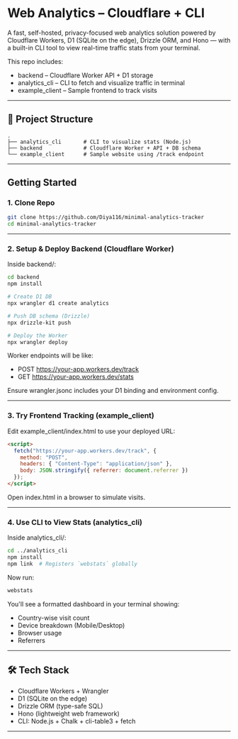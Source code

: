 # Web Analytics – Cloudflare + CLI

A fast, self-hosted, privacy-focused web analytics solution powered by Cloudflare Workers, D1 (SQLite on the edge), Drizzle ORM, and Hono — with a built-in CLI tool to view real-time traffic stats from your terminal.

This repo includes:

- backend – Cloudflare Worker API + D1 storage
- analytics_cli – CLI to fetch and visualize traffic in terminal
- example_client – Sample frontend to track visits
---


## 🧱 Project Structure

```
.
├── analytics_cli       # CLI to visualize stats (Node.js)
├── backend             # Cloudflare Worker + API + DB schema
└── example_client      # Sample website using /track endpoint
```

---

## Getting Started

### 1. Clone Repo

```bash
git clone https://github.com/Diya116/minimal-analytics-tracker
cd minimal-analytics-tracker
```

---

### 2. Setup & Deploy Backend (Cloudflare Worker)

Inside backend/:

```bash
cd backend
npm install

# Create D1 DB
npx wrangler d1 create analytics

# Push DB schema (Drizzle)
npx drizzle-kit push

# Deploy the Worker
npx wrangler deploy
```

Worker endpoints will be like:

- POST https://your-app.workers.dev/track
- GET https://your-app.workers.dev/stats

Ensure wrangler.jsonc includes your D1 binding and environment config.

---

### 3. Try Frontend Tracking (example_client)

Edit example_client/index.html to use your deployed URL:

```html
<script>
  fetch("https://your-app.workers.dev/track", {
    method: "POST",
    headers: { "Content-Type": "application/json" },
    body: JSON.stringify({ referrer: document.referrer })
  });
</script>
```

Open index.html in a browser to simulate visits.

---

### 4. Use CLI to View Stats (analytics_cli)

Inside analytics_cli/:

```bash
cd ../analytics_cli
npm install
npm link  # Registers `webstats` globally
```

Now run:

```bash
webstats
```

You'll see a formatted dashboard in your terminal showing:

- Country-wise visit count
- Device breakdown (Mobile/Desktop)
- Browser usage
- Referrers

---


## 🛠️ Tech Stack

- Cloudflare Workers + Wrangler
- D1 (SQLite on the edge)
- Drizzle ORM (type-safe SQL)
- Hono (lightweight web framework)
- CLI: Node.js + Chalk + cli-table3 + fetch

---

